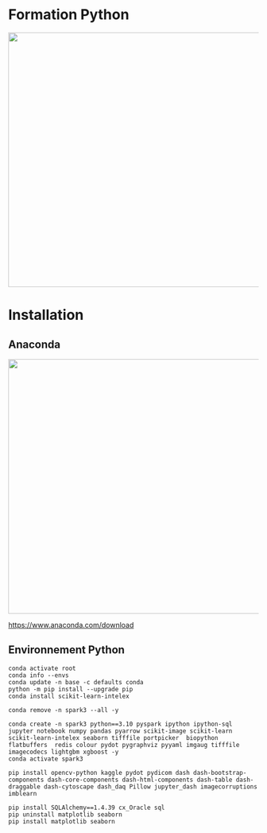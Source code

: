 # Formation Python 

<img src="https://github.com/rbizoi/PythonFormation/blob/main/images/python-image-logo-940x530.jpeg" width="512">

# Installation 

## Anaconda 

<img src="https://github.com/rbizoi/PythonFormation/blob/main/images/anaconda.png" width="512">


https://www.anaconda.com/download

## Environnement Python

```
conda activate root
conda info --envs
conda update -n base -c defaults conda
python -m pip install --upgrade pip
conda install scikit-learn-intelex

conda remove -n spark3 --all -y

conda create -n spark3 python==3.10 pyspark ipython ipython-sql jupyter notebook numpy pandas pyarrow scikit-image scikit-learn scikit-learn-intelex seaborn tifffile portpicker  biopython flatbuffers  redis colour pydot pygraphviz pyyaml imgaug tifffile imagecodecs lightgbm xgboost -y
conda activate spark3

pip install opencv-python kaggle pydot pydicom dash dash-bootstrap-components dash-core-components dash-html-components dash-table dash-draggable dash-cytoscape dash_daq Pillow jupyter_dash imagecorruptions imblearn

pip install SQLAlchemy==1.4.39 cx_Oracle sql
pip uninstall matplotlib seaborn
pip install matplotlib seaborn

```


